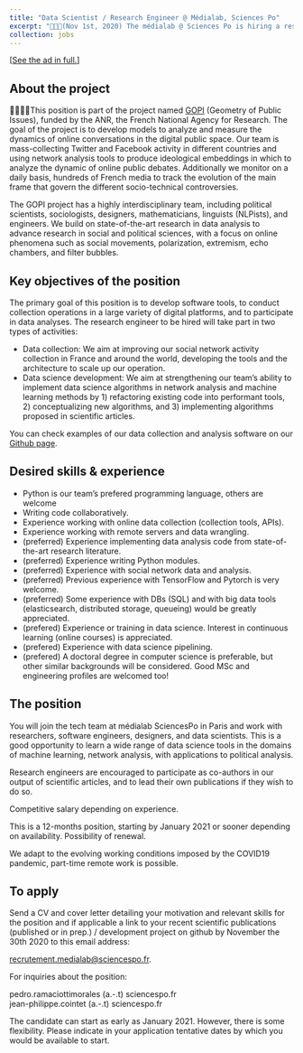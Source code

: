 ```yaml
---
title: "Data Scientist / Research Engineer @ Médialab, Sciences Po"
excerpt: "􏰣􏰤􏰞(Nov 1st, 2020) The médialab @ Sciences Po is hiring a research engineer to work on the analysis the French media ecosystem. Keywords: social network analysis, polarization, echo chambers, filter bubbles."
collection: jobs
---
```



[<a href="{{site.baseurl}}/files/jobs/2020_teka_gopi_engineer.pdf">See the ad in full.</a>]

## About the project

􏰣􏰤􏰝􏰠This position is part of the project named <a href="https://medialab.sciencespo.fr/activites/gopi/">GOPI</a> (Geometry of Public Issues), funded by the ANR, the French National Agency for Research. The goal of the project is to develop models to analyze and measure the dynamics of online conversations in the digital public space.
Our team is mass-collecting Twitter and Facebook activity in different countries and using network analysis tools to produce ideological embeddings in which to analyze the dynamic of online public debates. Additionally we monitor on a daily basis, hundreds of French media to track the evolution of the main frame that govern the different socio-technical controversies. 

The GOPI project has a highly interdisciplinary team, including political scientists, sociologists, designers, mathematicians, linguists (NLPists), and engineers. We build on state-of-the-art research in data analysis to advance research in social and political sciences, with a focus on online phenomena such as social movements, polarization, extremism, echo chambers, and filter bubbles.

## Key objectives of the position

The primary goal of this position is to develop software tools, to conduct collection operations in a large variety of digital  platforms, and to participate in data analyses. The research engineer to be hired will take part in two types of activities:

  * Data collection: We aim at improving our social network activity collection in France and around the world, developing the tools and the architecture to scale up our operation. 
  * Data science development: We aim at strengthening our team’s ability to implement data science algorithms in network analysis and machine learning methods by 1) refactoring existing code into performant tools, 2) conceptualizing new algorithms, and 3) implementing algorithms proposed in scientific articles.

You can check examples of our data collection and analysis software on our <a href="https://github.com/medialab">Github page</a>.

## Desired skills & experience

  * Python is our team’s prefered programming language, others are welcome
  * Writing code collaboratively.
  * Experience working with online data collection (collection tools, APIs).
  * Experience working with remote servers and data wrangling.
  * (preferred) Experience implementing data analysis code from state-of-the-art research literature.
  * (preferred) Experience writing Python modules.
  * (preferred) Experience with social network data and analysis.
  * (preferred) Previous experience with TensorFlow and Pytorch is very welcome.
  * (preferred) Some experience with DBs (SQL) and with big data tools (elasticsearch, distributed storage, queueing) would be greatly appreciated.
  * (prefered) Experience or training in data science. Interest in continuous learning (online courses) is appreciated.
  * (prefered) Experience with data science pipelining.
  * (prefered) A doctoral degree in computer science is preferable, but other similar backgrounds will be considered. Good MSc and engineering profiles are welcomed too!

## The position

You will join the tech team at médialab SciencesPo in Paris and work with researchers, software engineers, designers, and data scientists. This is a good opportunity to learn a wide range of data science tools in the domains of machine learning, network analysis, with applications to political analysis.

Research engineers are encouraged to participate as co-authors in our output of scientific articles, and to lead their own publications if they wish to do so.

Competitive salary depending on experience.

This is a 12-months position, starting by January 2021 or sooner depending on availability. Possibility of renewal.

We adapt to the evolving working conditions imposed by the COVID19 pandemic, part-time remote work is possible. 

## To apply

Send a CV and cover letter detailing your motivation and relevant skills for the position and if applicable a link to your recent scientific publications (published or in prep.) / development project on github by November the 30th 2020 to this email address: 

recrutement.medialab@sciencespo.fr.

For inquiries about the position: 

pedro.ramaciottimorales (a.-.t) sciencespo.fr <br>
jean-philippe.cointet (a.-.t) sciencespo.fr 

The candidate can start as early as January 2021. However, there is some flexibility. Please indicate in your application tentative dates by which you would be available to start.


